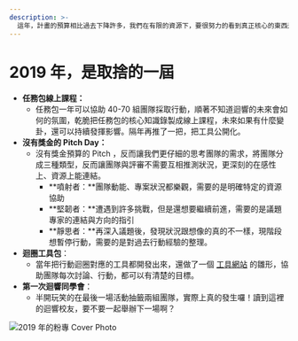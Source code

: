 ```yaml
---
description: >-
  這年，計畫的預算相比過去下降許多，我們在有限的資源下，要很努力的看到真正核心的東西是什麼。當然，得知消息的當下有很多的失望與挫折，但回顧起來，卻是協助我們踩穩的一年。
---
```


# 2019 年，是取捨的一屆

* **任務包線上課程：**
  * 任務包一年可以協助 40-70 組團隊採取行動，順著不知道迴響的未來會如何的氛圍，乾脆把任務包的核心知識錄製成線上課程，未來如果有什麼變卦，還可以持續發揮影響。隔年再推了一把，把工具公開化。 
* **沒有獎金的 Pitch Day：**
  * 沒有獎金預算的 Pitch ，反而讓我們更仔細的思考團隊的需求，將團隊分成三種類型，反而讓團隊與評審不需要互相推測狀況，更深刻的在感性上、資源上能連結。
    * **噴射者：**團隊動能、專案狀況都樂觀，需要的是明確特定的資源協助
    * **堅韌者：**遭遇到許多挑戰，但是還想要繼續前進，需要的是議題專家的連結與方向的指引
    * **靜思者：**再深入議題後，發現狀況跟想像的真的不一樣，現階段想暫停行動，需要的是對過去行動經驗的整理。 
* **迴圈工具包**：
  * 當年把行動迴圈對應的工具都開發出來，還做了一個 [工具網站](https://rethinktaiwan2027.wixsite.com/rethinktaiwantool) 的雛形，協助團隊每次討論、行動，都可以有清楚的目標。 
* **第一次迴響同學會**：
  * 半開玩笑的在最後一場活動抽籤兩組團隊，實際上真的發生囉！讀到這裡的迴響校友，要不要一起舉辦下一場啊？ 

![2019 &#x5E74;&#x7684;&#x7C89;&#x5C08; Cover Photo](../../.gitbook/assets/image%20%281%29.png)

### 

